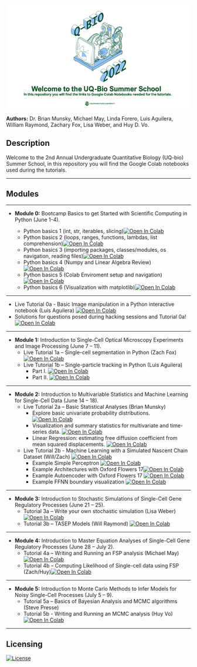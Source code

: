 ![<center><h1> Repository for the 2nd Annual Undergraduate Quantitative Biology (UQ-bio) Summer School. </h1></center>](https://github.com/MunskyGroup/uqbio2021/blob/main/templates/2022/intro.png)

<strong>Authors:</strong> Dr. Brian Munsky, Michael May, Linda Forero, Luis Aguilera, William Raymond, Zachary Fox, Lisa Weber, and Huy D. Vo.

## Description

Welcome to the 2nd Annual Undergraduate Quantitative Biology (UQ-bio) Summer School, in this repository you will find the Google Colab notebooks used during the tutorials.

***
## Modules
___
* <strong>Module 0:</strong> Bootcamp Basics to get Started with Scientific Computing in Python (June 1-4).

  * Python basics 1 (int, str, iterables, slicing)[![Open In Colab](https://colab.research.google.com/assets/colab-badge.svg)](https://colab.research.google.com/drive/167EXFCoYCTcqGqljwddWRF1nwTTc_eig?usp=sharing)
  * Python basics 2 (loops, ranges, functions, lambdas, list comprehension)[![Open In Colab](https://colab.research.google.com/assets/colab-badge.svg)](https://colab.research.google.com/drive/1oMiuuyT0X_UBt9M0mU4klC_WTXCs2XOq?usp=sharing)
  * Python basics 3 (importing packages, classes/modules, os navigation, reading files)[![Open In Colab](https://colab.research.google.com/assets/colab-badge.svg)](https://colab.research.google.com/drive/1SxDI--nHoP7tkq9tMBVcvmqSD8NoZLOo?usp=sharing)
  * Python basics 4 (Numpy and Linear Algebra Review)[![Open In Colab](https://colab.research.google.com/assets/colab-badge.svg)](https://colab.research.google.com/drive/1UpYhbEogKW7T03Wz6-6sLg4TdEVYbPIP?usp=sharing)
  * Python basics 5 (Colab Enviroment setup and navigation)[![Open In Colab](https://colab.research.google.com/assets/colab-badge.svg)](https://colab.research.google.com/drive/1Z4KaQvTRLPsZ8-OHz7RzpieT3mgZVi1Q?usp=sharing)
  * Python basics 6 (Visualization with matplotlib)[![Open In Colab](https://colab.research.google.com/assets/colab-badge.svg)](https://colab.research.google.com/drive/1hilQWOei8M1RJA5lJAX4Ea3i62Wv9eVi?usp=sharing)
 ---
  * Live Tutorial 0a - Basic Image manipulation in a Python interactive notebook (Luis Aguilera)
[![Open In Colab](https://colab.research.google.com/assets/colab-badge.svg)](https://colab.research.google.com/drive/1o3JJE4EjfW9P5ZITEeS5p8Ui60xV3etK?usp=sharing)
  * Solutions for questions posed during hacking sessions and Tutorial 0a! [![Open In Colab](https://colab.research.google.com/assets/colab-badge.svg)](https://colab.research.google.com/drive/1pqA3wcnBraF0_EkqkN8Ush6DCPq3-5Oq?usp=sharing)
___
* <strong>Module 1:</strong> Introduction to Single-Cell Optical Microscopy Experiments and Image Processing (June 7 – 11).
  * Live Tutorial 1a – Single-cell segmentation in Python (Zach Fox) [![Open In Colab](https://colab.research.google.com/assets/colab-badge.svg)](https://colab.research.google.com/drive/1sxTz46Nwaol15dCML3ZGqoV46ehBJtMP?usp=sharing)
  * Live Tutorial 1b – Single-particle tracking in Python (Luis Aguilera)  
    - Part I.  [![Open In Colab](https://colab.research.google.com/assets/colab-badge.svg)]( https://colab.research.google.com/drive/1qYeZLnYlk7l4W2-6oQj96CMrQQjqAcpg?usp=sharing)
    - Part II.  [![Open In Colab](https://colab.research.google.com/assets/colab-badge.svg)]( https://colab.research.google.com/drive/1FcudIyndrXDOmYadUXlPgDOIP6yNP0ZZ?usp=sharing)

___
* <strong>Module 2:</strong> Introduction to Multivariable Statistics and Machine Learning for Single-Cell Data (June 14 – 18).
  * Live Tutorial 2a – Basic Statistical Analyses (Brian Munsky)
     - Explore basic univariate probability distributions. [![Open In Colab](https://colab.research.google.com/assets/colab-badge.svg)](https://colab.research.google.com/drive/1ekc4tqg3KNGF3rgeD_P1fXcTGiZVcCyo?usp=sharing)
     - Visualization and summary statistics for multivariate and time-series data. [![Open In Colab](https://colab.research.google.com/assets/colab-badge.svg)](https://colab.research.google.com/drive/1puWyLfbxooDcjrNwzBIydFHQp_HcEeuZ?usp=sharing)
     - Linear Regression: estimating free diffusion coefficient from mean squared displacements. [![Open In Colab](https://colab.research.google.com/assets/colab-badge.svg)](https://colab.research.google.com/drive/1vYDFjdKw9L8MIl9PmtvBCRlaTIifZFWn?usp=sharing)
  * Live Tutorial 2b - Machine Learning with a Simulated Nascent Chain Dataset (Will/Zach)  [![Open In Colab](https://colab.research.google.com/assets/colab-badge.svg)](https://colab.research.google.com/drive/1rmTNVq6erTA0M8YFPz0uF7h5A6L7-M4J?usp=sharing)
     - Example Simple Perceptron [![Open In Colab](https://colab.research.google.com/assets/colab-badge.svg)](https://colab.research.google.com/drive/1zGXGn7Ge3tpf823qK40g54Jmk0PnVuM6?usp=sharing)
     - Example Architectures with Oxford Flowers 17[![Open In Colab](https://colab.research.google.com/assets/colab-badge.svg)](https://colab.research.google.com/drive/1SOR-9YmcLehQyIIDKJZW6kAtcjhKwn2O?usp=sharing)
     - Example Autoencoder with Oxford Flowers 17 [![Open In Colab](https://colab.research.google.com/assets/colab-badge.svg)](https://colab.research.google.com/drive/1PAQA0CUoQmpOY49sBwlnNL36_hD6aJKa?usp=sharing)
     - Example FFNN boundary visualization [![Open In Colab](https://colab.research.google.com/assets/colab-badge.svg)](https://colab.research.google.com/drive/1633ixnVJspfg6Vuew7tyPEJb1e0Jy_rD?usp=sharing)

___
* <strong>Module 3:</strong> Introduction to Stochastic Simulations of Single-Cell Gene Regulatory Processes (June 21 – 25).
  * Tutorial 3a – Write your own stochastic simulation (Lisa Weber) [![Open In Colab](https://colab.research.google.com/assets/colab-badge.svg)](https://colab.research.google.com/drive/1_uwxuh8JtgPBUI3M0G3xUkSjWoBOh_Qe?usp=sharing)
  * Tutorial 3b – TASEP Models (Will Raymond) [![Open In Colab](https://colab.research.google.com/assets/colab-badge.svg)](https://colab.research.google.com/drive/1UUkCzF6nRqESGZXCKrK0UKOCVP1Mq9Ld?usp=sharing) 

___
* <strong>Module 4:</strong> Introduction to Master Equation Analyses of Single-Cell Gene Regulatory Processes (June 28 – July 2).
  * Tutorial 4a – Writing and Running an FSP analysis (Michael May) [![Open In Colab](https://colab.research.google.com/assets/colab-badge.svg)](https://colab.research.google.com/drive/1kzF6seLwwQ4tGMqMP5wWxfbNtxxTm5Gx?usp=sharing)
  * Tutorial 4b – Computing Likelihood of Single-cell data using FSP (Zach/Huy)[![Open In Colab](https://colab.research.google.com/assets/colab-badge.svg)](https://colab.research.google.com/drive/11UUXs2-2WMo0tbXKABpPkwuMPN7H-XMx?usp=sharing)

___
* <strong>Module 5:</strong> Introduction to Monte Carlo Methods to Infer Models for Noisy Single-Cell
Processes (July 5 – 9).
  * Tutorial 5a – Basics of Bayesian Analysis and MCMC algorithms (Steve Presse) 
  * Tutorial 5b - Writing and Running an MCMC analysis (Huy Vo)
[![Open In Colab](https://colab.research.google.com/assets/colab-badge.svg)](https://colab.research.google.com/drive/1NEoITkInSKBCRzD0kt8dgw-Z2KmvWXC0?usp=sharing)
***

## Licensing

[![License](https://img.shields.io/badge/License-BSD_3--Clause-blue.svg)](https://opensource.org/licenses/BSD-3-Clause)